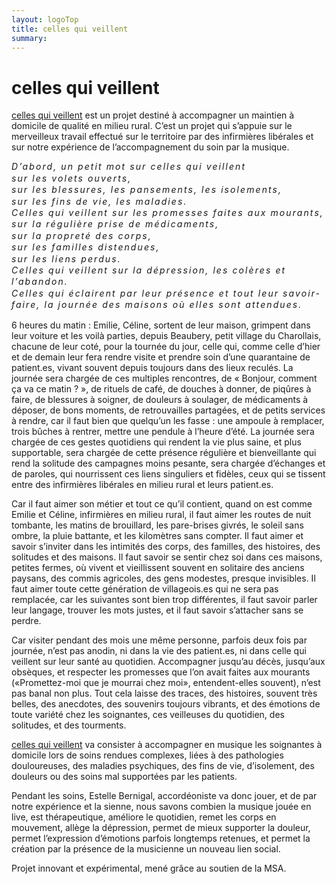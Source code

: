 ```yaml
---
layout: logoTop
title: celles qui veillent
summary:
---
```

<h1>celles qui veillent</h1>
<p class="intro-text">

<a href="#">celles qui veillent</a> est un projet destiné à accompagner un maintien à domicile de qualité en milieu rural. C’est un projet qui s’appuie sur le merveilleux travail effectué sur le territoire par des infirmières libérales et sur notre expérience de l’accompagnement du soin par la musique.</p>

<p class="intro-text">
<cite style="line-height: 1.15rem; letter-spacing:.13rem;">
D’abord, un petit mot sur celles qui veillent<br>
sur les volets ouverts,<br>
sur les blessures, les pansements, les isolements,<br>
sur les fins de vie, les maladies.<br> 
Celles qui veillent sur les promesses faites aux mourants,<br>
sur la régulière prise de médicaments,<br>
sur la propreté des corps,<br> 
sur les familles distendues,<br> 
sur les liens perdus.<br>
Celles qui veillent sur la dépression, les colères et l’abandon.<br>
Celles qui éclairent par leur présence et tout leur savoir-faire, la journée des maisons où elles sont attendues.</cite></p>

<p class="intro-text">6 heures du matin : Emilie,  Céline,  sortent de leur maison, grimpent dans leur voiture et les voilà parties,  depuis Beaubery, petit village du Charollais, chacune de leur coté, pour la tournée du jour, celle qui, comme celle d’hier et de demain leur fera rendre visite et prendre soin d’une quarantaine de patient.es, vivant souvent depuis toujours dans des lieux reculés. La journée sera chargée de ces multiples rencontres, de « Bonjour, comment ça va ce matin ? », de rituels de café, de douches à donner, de piqûres à faire, de blessures à soigner, de douleurs à soulager, de médicaments à déposer, de bons moments, de retrouvailles partagées, et de petits services à rendre, car il faut bien que quelqu’un les fasse : une ampoule à remplacer, trois bûches à rentrer, mettre une pendule à l’heure d’été. La journée sera chargée de ces gestes quotidiens qui rendent la vie plus saine, et plus supportable, sera chargée de cette présence régulière et bienveillante qui rend la solitude des campagnes moins pesante, sera chargée d’échanges et de paroles, qui nourrissent ces liens singuliers et fidèles, ceux qui se tissent entre des infirmières libérales en milieu rural et leurs patient.es.</p>

<p class="intro-text">Car il faut aimer son métier et tout ce qu’il contient, quand on est comme Emilie et Céline, infirmières en milieu rural, il faut aimer les routes de nuit tombante, les matins de brouillard, les pare-brises givrés, le soleil sans ombre, la pluie battante, et les kilomètres sans compter. Il faut aimer et savoir s’inviter dans les intimités des corps, des familles, des histoires, des solitudes et des maisons. Il faut savoir se sentir chez soi dans ces maisons, petites fermes, où vivent et vieillissent souvent en solitaire des anciens paysans, des commis agricoles, des gens modestes, presque invisibles. Il faut aimer toute cette génération de villageois.es qui ne sera pas remplacée, car les suivantes sont bien trop différentes, il faut savoir parler leur langage, trouver les mots justes, et il faut savoir s’attacher sans se perdre.</p>

<p class="intro-text">Car visiter pendant des mois une même personne, parfois deux fois par journée, n’est pas anodin, ni dans la vie des patient.es, ni dans celle qui veillent sur leur santé au quotidien. Accompagner jusqu’au décès, jusqu’aux obsèques, et respecter les promesses que l’on avait faites aux mourants («Promettez-moi que je mourrai chez moi», entendent-elles souvent), n’est pas banal non plus. Tout cela laisse des traces, des histoires, souvent très belles, des anecdotes, des souvenirs toujours vibrants, et des émotions de toute variété chez les soignantes, ces veilleuses du quotidien, des solitudes, et des tourments.</p>

<p class="intro-text"><a href="">celles qui veillent</a> va consister à accompagner en musique les soignantes à domicile lors de soins rendues complexes,  liées à des pathologies douloureuses, des maladies psychiques, des fins de vie, d’isolement, des douleurs ou des soins mal supportées par les patients.</p>

<p class="intro-text">Pendant les soins, Estelle Bernigal, accordéoniste va donc jouer, et de par notre expérience et la sienne, nous savons combien la musique jouée en live, est thérapeutique, améliore le quotidien, remet les corps en mouvement, allège la dépression, permet de mieux supporter la douleur, permet l’expression d’émotions parfois longtemps retenues, et permet la création par la présence de la musicienne un nouveau lien social.</p>

<p class="intro-text">Projet innovant et expérimental, mené grâce au soutien de la MSA.</p>
